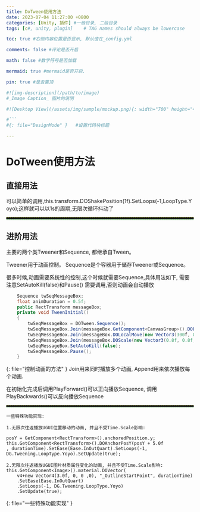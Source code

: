 ```yaml
---
title: DoTween使用方法
date: 2023-07-04 11:27:00 +0800
categories: [Unity, 插件] #一级目录, 二级目录
tags: [c#, unity, plugin]    # TAG names should always be lowercase

toc: true #右侧内容位置是否显示, 默认值在_config.yml

comments: false #评论是否开启

math: false #数学符号是否加载

mermaid: true #mermaid是否开启.

pin: true #是否置顶

#![img-description](/path/to/image)
#_Image Caption_ 图片的说明

#![Desktop View](/assets/img/sample/mockup.png){: width="700" height="400" } 设置图片宽高

#```
#{: file="DesignMode" }   #设置代码块标题

---
```


<style>
hr{
  height: 4px;
  width: 100%;
  
  margin: 0,0,0,0;
  margin - left : auto;
  margin - right : auto;
  opacity: 100%;
  border-top: 1px dashed #ffff0080 !important;
  border-bottom: 1px dashed #00ff0080 !important;
  border-radius: 0px;
}
</style>

# DoTween使用方法
## 直接用法
<div style = "word-break :break-all">
可以简单的调用,this.transform.DOShakePosition(1f).SetLoops(-1,LoopType.Yoyo);这样就可以以1s的周期,无限次循环抖动了
</div>

---

## 进阶用法
主要的两个类Tweener和Sequence, 都继承自Tween。

Tweener用于动画控制。
Sequence是个容器用于储存Tweener或Sequence。

很多时候,动画需要系统性的控制,这个时候就需要Sequence,具体用法如下, 需要注意SetAutoKill(false)和Pause() 需要调用,否则动画会自动播放

``` c#
    Sequence twSeqMessageBox;
    float animDuration = 0.5f;
    public RectTransform messageBox;
    private void TweenInitial()
    {
        twSeqMessageBox = DOTween.Sequence();
        twSeqMessageBox.Join(messageBox.GetComponent<CanvasGroup>().DOFade(0.05f, animDuration));
        twSeqMessageBox.Join(messageBox.DOLocalMove(new Vector3(300f, 0f, 0f), animDuration));
        twSeqMessageBox.Join(messageBox.DOScale(new Vector3(0.8f, 0.8f, 1f), animDuration));
        twSeqMessageBox.SetAutoKill(false);
        twSeqMessageBox.Pause();
    }
```
{: file="控制动画的方法" }
Join用来同时播放多个动画, Append用来依次播放每个动画.

在初始化完成后调用PlayForward()可以正向播放Sequence, 调用PlayBackwards()可以反向播放Sequence

---

``` text
一些特殊功能实现:

1.无限次往返播放UGUI位置移动的动画, 并且不受Time.Scale影响:

posY = GetComponent<RectTransform>().anchoredPosition.y;
this.GetComponent<RectTransform>().DOAnchorPosY(posY + 5.0f
, durationTime).SetEase(Ease.InOutQuart).SetLoops(-1, DG.Tweening.LoopType.Yoyo).SetUpdate(true);

2.无限次往返播放UGUI图片材质属性变化的动画, 并且不受Time.Scale影响:
this.GetComponent<Image>().material.DOVector(
    v4+new Vector4(3.0f, 0, 0 ,0), "_OutlineStartPoint", durationTime)
    .SetEase(Ease.InOutQuart)
    .SetLoops(-1, DG.Tweening.LoopType.Yoyo)
    .SetUpdate(true);

```
{: file="一些特殊功能实现" }


